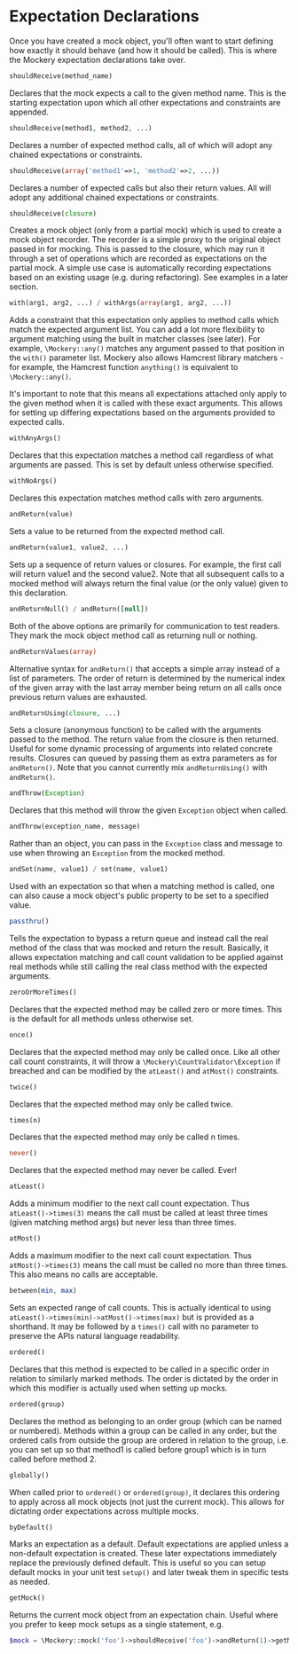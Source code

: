 # Expectation Declarations


Once you have created a mock object, you'll often want to start defining how
exactly it should behave (and how it should be called). This is where the
Mockery expectation declarations take over.

```PHP
shouldReceive(method_name)
```

Declares that the mock expects a call to the given method name. This is the
starting expectation upon which all other expectations and constraints are
appended.

```PHP
shouldReceive(method1, method2, ...)
```

Declares a number of expected method calls, all of which will adopt any chained
expectations or constraints.

```PHP
shouldReceive(array('method1'=>1, 'method2'=>2, ...))
```

Declares a number of expected calls but also their return values. All will
adopt any additional chained expectations or constraints.

```PHP
shouldReceive(closure)
```

Creates a mock object (only from a partial mock) which is used to create a mock
object recorder. The recorder is a simple proxy to the original object passed
in for mocking. This is passed to the closure, which may run it through a set of
operations which are recorded as expectations on the partial mock. A simple
use case is automatically recording expectations based on an existing usage
(e.g. during refactoring). See examples in a later section.

```PHP
with(arg1, arg2, ...) / withArgs(array(arg1, arg2, ...))
```

Adds a constraint that this expectation only applies to method calls which
match the expected argument list. You can add a lot more flexibility to argument
matching using the built in matcher classes (see later). For example,
`\Mockery::any()` matches any argument passed to that position in the `with()`
parameter list. Mockery also allows Hamcrest library matchers - for example, the
Hamcrest function `anything()` is equivalent to `\Mockery::any()`.

It's important to note that this means all expectations attached only apply
to the given method when it is called with these exact arguments. This allows for
setting up differing expectations based on the arguments provided to expected calls.

```PHP
withAnyArgs()
```

Declares that this expectation matches a method call regardless of what arguments
are passed. This is set by default unless otherwise specified.

```PHP
withNoArgs()
```

Declares this expectation matches method calls with zero arguments.

```PHP
andReturn(value)
```

Sets a value to be returned from the expected method call.

```PHP
andReturn(value1, value2, ...)
```

Sets up a sequence of return values or closures. For example, the first call will return
value1 and the second value2. Note that all subsequent calls to a mocked method
will always return the final value (or the only value) given to this declaration.

```PHP
andReturnNull() / andReturn([null])
```

Both of the above options are primarily for communication to test readers. They mark the
mock object method call as returning null or nothing.

```PHP
andReturnValues(array)
```

Alternative syntax for `andReturn()` that accepts a simple array instead of a list of parameters.
The order of return is determined by the numerical index of the given array with the last array
member being return on all calls once previous return values are exhausted.

```PHP
andReturnUsing(closure, ...)
```

Sets a closure (anonymous function) to be called with the arguments passed to
the method. The return value from the closure is then returned. Useful for some
dynamic processing of arguments into related concrete results. Closures can
queued by passing them as extra parameters as for `andReturn()`. Note that you
cannot currently mix `andReturnUsing()` with `andReturn()`.

```PHP
andThrow(Exception)
```

Declares that this method will throw the given `Exception` object when called.

```PHP
andThrow(exception_name, message)
```

Rather than an object, you can pass in the `Exception` class and message to
use when throwing an `Exception` from the mocked method.

```PHP
andSet(name, value1) / set(name, value1)
```

Used with an expectation so that when a matching method is called, one
can also cause a mock object's public property to be set to a specified value.

```PHP
passthru()
```

Tells the expectation to bypass a return queue and instead call the real method
of the class that was mocked and return the result. Basically, it allows
expectation matching and call count validation to be applied against real methods
while still calling the real class method with the expected arguments.

```PHP
zeroOrMoreTimes()
```

Declares that the expected method may be called zero or more times. This is
the default for all methods unless otherwise set.

```PHP
once()
```

Declares that the expected method may only be called once. Like all other
call count constraints, it will throw a `\Mockery\CountValidator\Exception`
if breached and can be modified by the `atLeast()` and `atMost()` constraints.

```PHP
twice()
```

Declares that the expected method may only be called twice.

```PHP
times(n)
```

Declares that the expected method may only be called n times.

```PHP
never()
```

Declares that the expected method may never be called. Ever!

```PHP
atLeast()
```

Adds a minimum modifier to the next call count expectation. Thus
`atLeast()->times(3)` means the call must be called at least three times (given
matching method args) but never less than three times.

```PHP
atMost()
```
Adds a maximum modifier to the next call count expectation. Thus
`atMost()->times(3)` means the call must be called no more than three times. This
also means no calls are acceptable.

```PHP
between(min, max)
```

Sets an expected range of call counts. This is actually identical to using
`atLeast()->times(min)->atMost()->times(max)` but is provided as a shorthand.
It may be followed by a `times()` call with no parameter to preserve the
APIs natural language readability.

```PHP
ordered()
```

Declares that this method is expected to be called in a specific order in
relation to similarly marked methods. The order is dictated by the order in
which this modifier is actually used when setting up mocks.

```PHP
ordered(group)
```

Declares the method as belonging to an order group (which can be named or
numbered). Methods within a group can be called in any order, but the ordered
calls from outside the group are ordered in relation to the group, i.e. you can
set up so that method1 is called before group1 which is in turn called before
method 2.

```PHP
globally()
```

When called prior to `ordered()` or `ordered(group)`, it declares this ordering to
apply across all mock objects (not just the current mock). This allows for dictating
order expectations across multiple mocks.

```PHP
byDefault()
```

Marks an expectation as a default. Default expectations are applied unless
a non-default expectation is created. These later expectations immediately
replace the previously defined default. This is useful so you can setup default
mocks in your unit test `setup()` and later tweak them in specific tests as
needed.

```PHP
getMock()
```

Returns the current mock object from an expectation chain. Useful where
you prefer to keep mock setups as a single statement, e.g.

```PHP
$mock = \Mockery::mock('foo')->shouldReceive('foo')->andReturn(1)->getMock();
```
